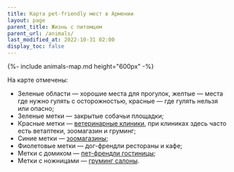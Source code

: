 ```yaml
---
title: Карта pet-friendly мест в Армении
layout: page
parent_title: Жизнь с питомцем
parent_url: /animals/
last_modified_at: 2022-10-31 02:00
display_toc: false
---
```


{%- include animals-map.md height="600px" -%}

На карте отмечены:

- Зеленые области — хорошие места для прогулок, желтые — места где нужно гулять с осторожностью, красные — где гулять нельзя или опасно;
- Зеленые метки — закрытые собачьи площадки;
- Красные метки — [ветеринарные клиники](vetclinics.md), при клиниках здесь часто есть ветаптеки, зоомагазин и груминг;
- Синие метки — [зоомагазины](shops-yerevan.md);
- Фиолетовые метки — дог-френдли рестораны и кафе;
- Метки с домиком — [пет-френдли гостиницы](hotels.md);
- Метки с ножницами — [груминг салоны](vetclinics.md#grooming).

